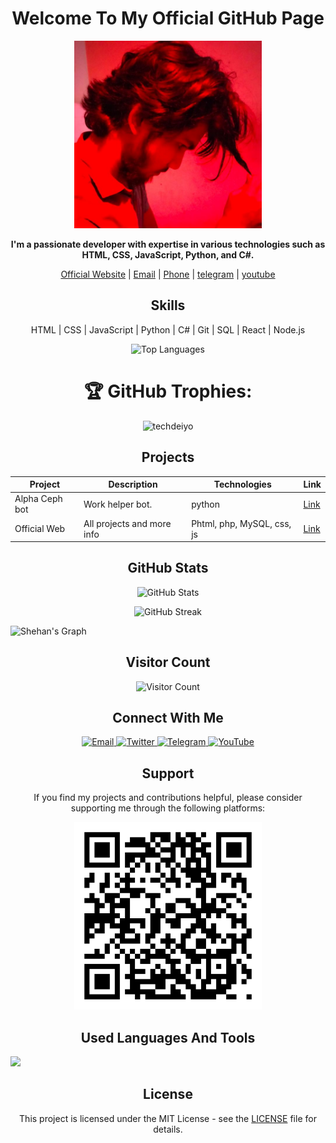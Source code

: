 <h1 align="center">Welcome To My Official GitHub Page</h1>

<p align="center">
  <img src="317637292_682952430162423_3462328783437838379_n.jpg" alt="Profile Picture" width="300">
</p>

<p align="center">
  <strong>I'm a passionate developer with expertise in various technologies such as HTML, CSS, JavaScript, Python, and C#.</strong>
</p>

<p align="center">
  <a href="http://gradientstudio.great-site.net/">Official Website</a> |
  <a href="mailto:alphacephtelebot@gmail.com">Email</a> |
  <a href="tel:+94774690541">Phone</a> |
  <a href="http://t.me/+94774690541">telegram</a> |
  <a href="https://www.youtube.com/@Gradient_Studio">youtube</a>
</p>


<h2 align="center">Skills</h2>

<p align="center">
  HTML | CSS | JavaScript | Python | C# | Git | SQL | React | Node.js
</p>
<p align="center">
  <img src="https://github-readme-stats.vercel.app/api/top-langs/?username=shehan774690541&layout=compact&theme=radical" alt="Top Languages">
</p>

<h1 align="center">🏆 GitHub Trophies:</h1>
    <p align="center"> 
        <img src="https://github-profile-trophy.vercel.app/?username=shehan774690541&theme=algolia" alt="techdeiyo" />
    </p>

<h2 align="center">Projects</h2>

<table align="center">
  <thead>
    <tr>
      <th>Project</th>
      <th>Description</th>
      <th>Technologies</th>
      <th>Link</th>
    </tr>
  </thead>
  <tbody>
    <tr>
      <td>Alpha Ceph bot</td>
      <td>Work helper bot. </td>
      <td>python</td>
      <td><a href="https://t.me/softwerastore">Link</a></td>
    </tr>
    <tr>
      <td>Official Web</td>
      <td>All projects and more info</td>
      <td>Phtml, php, MySQL, css, js</td>
      <td><a href="https://project2-url.com](http://gradientstudio.great-site.net/">Link</a></td>
    </tr>
    <!-- Add more projects here -->
  </tbody>
</table>

<h2 align="center">GitHub Stats</h2>

<p align="center">
  <img src="https://github-readme-stats.vercel.app/api?username=shehan774690541&show_icons=true&theme=dark" alt="GitHub Stats">
</p>

<p align="center">
  <img src="https://github-readme-streak-stats.herokuapp.com/?user=shehan774690541&theme=dark" alt="GitHub Streak">
</p>

![Shehan's Graph](https://github-readme-activity-graph.vercel.app/graph?username=shehan774690541&custom_title=Shehan%20Rajapaksha%27s%20GitHub%20Activity%20Graph&bg_color=0D1117&color=7F3FBF&line=7F3FBF&point=7F3FBF&area_color=FFFFFF&title_color=FFFFFF&area=true)

<h2 align="center">Visitor Count</h2>

<p align="center">
  <img src="https://profile-counter.glitch.me/shehan774690541/count.svg" alt="Visitor Count">
</p>

<h2 align="center">Connect With Me</h2>

<p align="center">
  <a href="mailto:alphacephtelebot@gmail.com">
    <img src="https://img.shields.io/badge/Email-%23EA4335.svg?&style=for-the-badge&logo=Gmail&logoColor=white" alt="Email">
  </a>
  <a href="https://twitter.com/shehanrajapaks9?t=9RW27BiEzE8CUuXAbKJ-lA&s=09">
    <img src="https://img.shields.io/badge/Twitter-%231DA1F2.svg?&style=for-the-badge&logo=Twitter&logoColor=white" alt="Twitter">
  </a>
  <a href="http://t.me/+94774690541">
    <img src="https://img.shields.io/badge/Telegram-%230077B5.svg?&style=for-the-badge&logo=Telegram&logoColor=white" alt="Telegram">
  </a>
  <a href="https://www.youtube.com/@Gradient_Studio">
    <img src="https://img.shields.io/badge/YouTube-%23FF0000.svg?&style=for-the-badge&logo=YouTube&logoColor=white" alt="YouTube">
  </a>
</p>

<h2 align="center">Support</h2>

<p align="center">
  If you find my projects and contributions helpful, please consider supporting me through the following platforms:
</p>



<p align="center">
  <img src="qrcode.png" alt="Profile Picture" width="300">
</p>

<h2 align="center">Used Languages And Tools</h2>

<p align="left">
    <img src="https://skillicons.dev/icons?i=csharp,java,python,vue,angular,javascript,typescript,html,css,arduino,bootstrap,vuetify,github,mysql,nodejs,photoshop,premierepro,vscode,visualstudio,linux,php,desktopapplication,webapp,androidapp,apidevelopment,unity,unreal,blender,docker,mongodb" />
</p>



<h2 align="center">License</h2>

<p align="center">
  This project is licensed under the MIT License - see the <a href="LICENSE">LICENSE</a> file for details.
</p>
